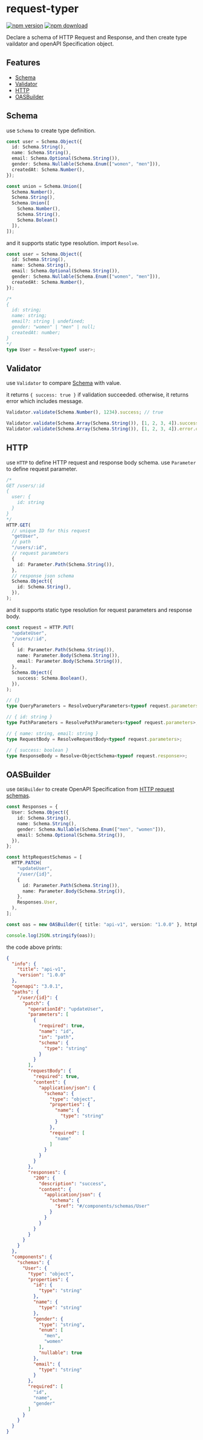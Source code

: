 # request-typer
[![npm version](https://badge.fury.io/js/request-typer.svg)](https://badge.fury.io/js/request-typer)
[![npm download](https://badgen.net/npm/dt/request-typer)](https://badgen.net/npm/dt/request-typer)

Declare a schema of HTTP Request and Response, and then create type vaildator and openAPI Specification object.

## Features
- [Schema](#schema)
- [Validator](#validator)
- [HTTP](#http)
- [OASBuilder](#oasbuilder)

## Schema
use ```Schema``` to create type definition.

```typescript
const user = Schema.Object({
  id: Schema.String(),
  name: Schema.String(),
  email: Schema.Optional(Schema.String()),
  gender: Schema.Nullable(Schema.Enum(["women", "men"])),
  createdAt: Schema.Number(),
});

const union = Schema.Union([
  Schema.Number(),
  Schema.String(),
  Schema.Union([
    Schema.Number(),
    Schema.String(),
    Schema.Bolean()
  ]),
]);
```

and it supports static type resolution. import ```Resolve```.

```typescript
const user = Schema.Object({
  id: Schema.String(),
  name: Schema.String(),
  email: Schema.Optional(Schema.String()),
  gender: Schema.Nullable(Schema.Enum(["women", "men"])),
  createdAt: Schema.Number(),
});

/*
{
  id: string;
  name: string;
  email?: string | undefined;
  gender: "women" | "men" | null;
  createdAt: number;
}
*/
type User = Resolve<typeof user>;
```

## Validator
use ```Validator``` to compare [Schema](#schema) with value.

it returns ```{ success: true }``` if validation succeeded. otherwise, it returns error which includes message.

```typescript
Validator.validate(Schema.Number(), 1234).success; // true

Validator.validate(Schema.Array(Schema.String()), [1, 2, 3, 4]).success; // false
Validator.validate(Schema.Array(Schema.String()), [1, 2, 3, 4]).error.description; // "should be Array<string>"
```

## HTTP
use ```HTTP``` to define HTTP request and response body schema.
use ```Parameter``` to define request parameter.

```typescript
/*
GET /users/:id
{
  user: {
    id: string
  }
}
*/
HTTP.GET(
  // unique ID for this request
  "getUser",
  // path
  "/users/:id",
  // request parameters
  {
    id: Parameter.Path(Schema.String()),
  },
  // response json schema
  Schema.Object({
    id: Schema.String(),
  }),
);
```

and it supports static type resolution for request parameters and response body.
```typescript
const request = HTTP.PUT(
  "updateUser",
  "/users/:id",
  {
    id: Parameter.Path(Schema.String()),
    name: Parameter.Body(Schema.String()),
    email: Parameter.Body(Schema.String()),
  },
  Schema.Object({
    success: Schema.Boolean(),
  }),
);

// {}
type QueryParameters = ResolveQueryParameters<typeof request.parameters>;

// { id: string }
type PathParameters = ResolvePathParameters<typeof request.parameters>;

// { name: string, email: string }
type RequestBody = ResolveRequestBody<typeof request.parameters>;

// { success: boolean }
type ResponseBody = Resolve<ObjectSchema<typeof request.response>>;
```

## OASBuilder
use ```OASBuilder``` to create OpenAPI Specification from [HTTP request schemas](#http).

```typescript
const Responses = {
  User: Schema.Object({
    id: Schema.String(),
    name: Schema.String(),
    gender: Schema.Nullable(Schema.Enum(["men", "women"])),
    email: Schema.Optional(Schema.String()),
  }),
};

const httpRequestSchemas = [
  HTTP.PATCH(
    "updateUser",
    "/user/{id}",
    {
      id: Parameter.Path(Schema.String()),
      name: Parameter.Body(Schema.String()),
    },
    Responses.User,
  ),
];

const oas = new OASBuilder({ title: "api-v1", version: "1.0.0" }, httpRequestSchemas, Responses).build();

console.log(JSON.stringify(oas));
```

the code above prints:

```json
{
  "info": {
    "title": "api-v1",
    "version": "1.0.0"
  },
  "openapi": "3.0.1",
  "paths": {
    "/user/{id}": {
      "patch": {
        "operationId": "updateUser",
        "parameters": [
          {
            "required": true,
            "name": "id",
            "in": "path",
            "schema": {
              "type": "string"
            }
          }
        ],
        "requestBody": {
          "required": true,
          "content": {
            "application/json": {
              "schema": {
                "type": "object",
                "properties": {
                  "name": {
                    "type": "string"
                  }
                },
                "required": [
                  "name"
                ]
              }
            }
          }
        },
        "responses": {
          "200": {
            "description": "success",
            "content": {
              "application/json": {
                "schema": {
                  "$ref": "#/components/schemas/User"
                }
              }
            }
          }
        }
      }
    }
  },
  "components": {
    "schemas": {
      "User": {
        "type": "object",
        "properties": {
          "id": {
            "type": "string"
          },
          "name": {
            "type": "string"
          },
          "gender": {
            "type": "string",
            "enum": [
              "men",
              "women"
            ],
            "nullable": true
          },
          "email": {
            "type": "string"
          }
        },
        "required": [
          "id",
          "name",
          "gender"
        ]
      }
    }
  }
}
```
